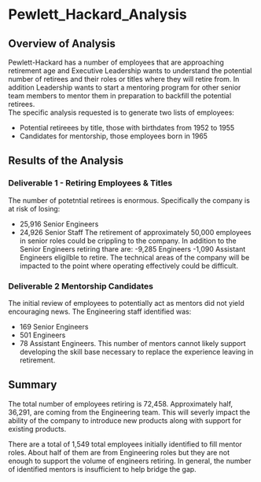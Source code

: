 # Pewlett_Hackard_Analysis
## Overview of Analysis
Pewlett-Hackard has a number of employees that are approaching retirement age and Executive Leadership wants to understand the potential number of retirees and their roles or titles where they will retire from.  In addition Leadership wants to start a mentoring program for other senior team members to mentor them in preparation to backfill the potential retirees.  
The specific analysis requested is to generate two lists of employees:
- Potential retireees by title, those with birthdates from 1952 to 1955
- Candidates for mentorship, those employees born in 1965
## Results of the Analysis
### Deliverable 1 - Retiring Employees & Titles
The number of potetntial retirees is enormous.  Specifically the company is at risk of losing:
- 25,916 Senior Engineers
- 24,926 Senior Staff
The retirement of approximately 50,000 employees in senior roles could be crippling to the company.  In addition to the Senior Engineers retiring thare are:
-9,285 Engineers 
-1,090 Assistant Engineers
eligilble to retire.  The technical areas of the company will be impacted to the point where operating effectively could be difficult.
### Deliverable 2 Mentorship Candidates
The initial review of employees to potentially act as mentors did not yield encouraging news.  The Engineering staff identified was:
- 169 Senior Engineers
- 501 Engineers
- 78 Assistant Engineers.
This number of mentors cannot likely support developing the skill base necessary to replace the experience leaving in retirement.
## Summary
The total number of employees retiring is 72,458.  Approximately half, 36,291, are coming from the Engineering team.  This will severly impact the ability of the company to introduce new products along with support for existing products.

There are a total of 1,549 total employees initially identified to fill mentor roles.  About half of them are from Engineering roles but they are not enough to support the volume of engineers retiring.  In general, the number of identified mentors is insufficient to help bridge the gap.
